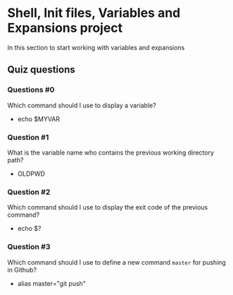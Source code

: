 # Shell, Init files, Variables and Expansions project

In this section to start working with variables and expansions

## Quiz questions

### Questions #0

Which command should I use to display a variable?

 - echo $MYVAR

### Question #1

What is the variable name who contains the previous working directory path?

 - OLDPWD

### Question #2

Which command should I use to display the exit code of the previous command?

 - echo $?

### Question #3

Which command should I use to define a new command ``` master ``` for pushing in Github?

 - alias master="git push"






